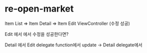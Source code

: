 # re-open-market



Item List => Item Detail => Item Edit ViewController (수정 성공)



Edit 에서 에서 수정을 성공한다면?

Detail 에서 Edit delegate function에서 update -> Detail delegate에서 